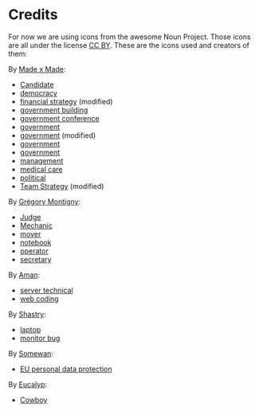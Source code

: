 # Credits

<!-- SPDX-License-Identifier: CC0-1.0 -->
<!-- SPDX-FileCopyrightText: 2019-2023 The Foundation for Public Code <info@publiccode.net> -->

For now we are using icons from the awesome Noun Project.
Those icons are all under the license [CC BY](https://creativecommons.org/licenses/by/3.0/us/legalcode).
These are the icons used and creators of them:

By [Made x Made](https://thenounproject.com/christian933):

* [Candidate](https://thenounproject.com/term/candidate/2003972)
* [democracy](https://thenounproject.com/icon/democracy-2003971/)
* [financial strategy](https://thenounproject.com/term/financial-strategy/1923375) (modified)
* [government building](https://thenounproject.com/term/government-building/2031469)
* [government conference](https://thenounproject.com/term/government-conference/2039165)
* [government](https://thenounproject.com/icon/government-5160705/)
* [government](https://thenounproject.com/term/government/1984944) (modified)
* [government](https://thenounproject.com/term/government/1989687)
* [government](https://thenounproject.com/term/government/2031474)
* [management](https://thenounproject.com/icon/management-1923376/)
* [medical care](https://thenounproject.com/term/medical-care/1997584)
* [political](https://thenounproject.com/term/political/2003975)
* [Team Strategy](https://thenounproject.com/term/team-strategy/2023240) (modified)

By [Grégory Montigny](https://thenounproject.com/simpleicon):

* [Judge](https://thenounproject.com/term/judge/1974854)
* [Mechanic](https://thenounproject.com/term/mechanic/1974846)
* [mover](https://thenounproject.com/term/mover/1974883)
* [notebook](noun-notebook-1840555)
* [operator](https://thenounproject.com/term/operator/1974933)
* [secretary](https://thenounproject.com/term/secretary/1974852)

By [Aman](https://thenounproject.com/amanmana):

* [server technical](https://thenounproject.com/term/server-technical/1735015)
* [web coding](https://thenounproject.com/term/web-coding/1734983)

By [Shastry](https://thenounproject.com/kiran.s1507):

* [laptop](https://thenounproject.com/term/laptop/2607397)
* [monitor bug](https://thenounproject.com/term/monitor-bug/2607404)

By [Somewan](https://thenounproject.com/some-wan):

* [EU personal data protection](https://thenounproject.com/term/eu-personal-data-protection/1815159)

By [Eucalyp](https://thenounproject.com/eucalyp):

* [Cowboy](https://thenounproject.com/term/cowboy/1943527)
